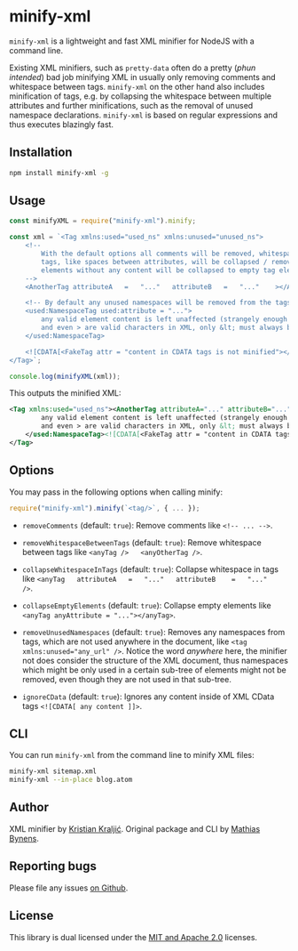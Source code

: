 # minify-xml

`minify-xml` is a lightweight and fast XML minifier for NodeJS with a command line.

Existing XML minifiers, such as `pretty-data` often do a pretty (*phun intended*) bad job minifying XML in usually only removing comments and whitespace between tags. `minify-xml` on the other hand also includes minification of tags, e.g. by collapsing the whitespace between multiple attributes and further minifications, such as the removal of unused namespace declarations. `minify-xml` is based on regular expressions and thus executes blazingly fast.

## Installation

```bash
npm install minify-xml -g
```

## Usage

```js
const minifyXML = require("minify-xml").minify;

const xml = `<Tag xmlns:used="used_ns" xmlns:unused="unused_ns">
    <!--
        With the default options all comments will be removed, whitespace in
        tags, like spaces between attributes, will be collapsed / removed and
        elements without any content will be collapsed to empty tag elements
    -->
    <AnotherTag attributeA   =   "..."   attributeB   =   "..."    ></AnotherTag>

    <!-- By default any unused namespaces will be removed from the tags: -->
    <used:NamespaceTag used:attribute = "...">
        any valid element content is left unaffected (strangely enough = " ... "
        and even > are valid characters in XML, only &lt; must always be encoded)
    </used:NamespaceTag>

    <![CDATA[<FakeTag attr = "content in CDATA tags is not minified"></FakeTag>]]>
</Tag>`;

console.log(minifyXML(xml));
```

This outputs the minified XML:

```xml
<Tag xmlns:used="used_ns"><AnotherTag attributeA="..." attributeB="..."/><used:NamespaceTag used:attribute="...">
        any valid element content is left unaffected (strangely enough = " ... "
        and even > are valid characters in XML, only &lt; must always be encoded)
    </used:NamespaceTag><![CDATA[<FakeTag attr = "content in CDATA tags is not minified"></FakeTag>]]>
</Tag>
```

## Options

You may pass in the following options when calling minify:

```js
require("minify-xml").minify(`<tag/>`, { ... });
```

- `removeComments` (default: `true`): Remove comments like `<!-- ... -->`.

- `removeWhitespaceBetweenTags` (default: `true`): Remove whitespace between tags like `<anyTag />   <anyOtherTag />`.

- `collapseWhitespaceInTags` (default: `true`): Collapse whitespace in tags like `<anyTag   attributeA   =   "..."   attributeB    =   "..."   />`.

- `collapseEmptyElements` (default: `true`): Collapse empty elements like `<anyTag anyAttribute = "..."></anyTag>`.

- `removeUnusedNamespaces` (default: `true`): Removes any namespaces from tags, which are not used anywhere in the document, like `<tag xmlns:unused="any_url" />`. Notice the word *anywhere* here, the minifier not does consider the structure of the XML document, thus namespaces which might be only used in a certain sub-tree of elements might not be removed, even though they are not used in that sub-tree.

- `ignoreCData` (default: `true`): Ignores any content inside of XML CData tags `<![CDATA[ any content ]]>`.

## CLI

You can run `minify-xml` from the command line to minify XML files:

```bash
minify-xml sitemap.xml
minify-xml --in-place blog.atom
```

## Author

XML minifier by [Kristian Kraljić](https://kra.lc/). Original package and CLI by [Mathias Bynens](https://mathiasbynens.be/).

## Reporting bugs

Please file any issues [on Github](https://github.com/kristian/minify-xml/issues).

## License

This library is dual licensed under the [MIT and Apache 2.0](LICENSE) licenses.